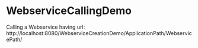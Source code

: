 # WebserviceCallingDemo
Calling a Webservice having url: http://localhost:8080/WebserviceCreationDemo/ApplicationPath/WebservicePath/
